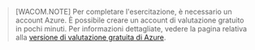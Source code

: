 <properties  pageTitle="" title="" description="" documentationCenter="" services="" solutions="" authors="" writer="kathydav" editor="tysonn" manager="jeffreyg" />

> [WACOM.NOTE] Per completare l'esercitazione, è necessario un
> account Azure. È possibile creare un account di valutazione gratuito
> in pochi minuti. Per informazioni dettagliate, vedere la pagina
> relativa alla [versione di valutazione gratuita di Azure][1].



[1]: http://www.windowsazure.com/en-us/pricing/free-trial